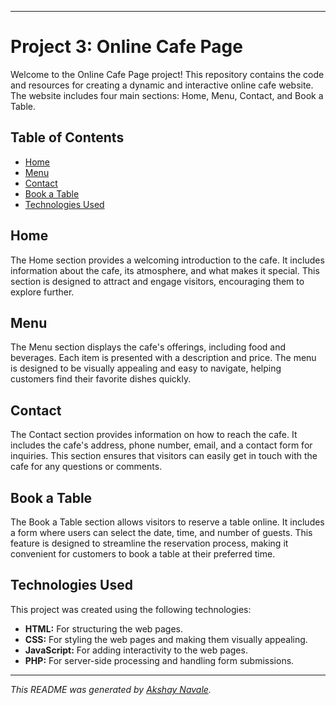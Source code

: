
---

# Project 3: Online Cafe Page

Welcome to the Online Cafe Page project! This repository contains the code and resources for creating a dynamic and interactive online cafe website. The website includes four main sections: Home, Menu, Contact, and Book a Table.

## Table of Contents

- [Home](#home)
- [Menu](#menu)
- [Contact](#contact)
- [Book a Table](#book-a-table)
- [Technologies Used](#technologies-used)

## Home

The Home section provides a welcoming introduction to the cafe. It includes information about the cafe, its atmosphere, and what makes it special. This section is designed to attract and engage visitors, encouraging them to explore further.

## Menu

The Menu section displays the cafe's offerings, including food and beverages. Each item is presented with a description and price. The menu is designed to be visually appealing and easy to navigate, helping customers find their favorite dishes quickly.

## Contact

The Contact section provides information on how to reach the cafe. It includes the cafe's address, phone number, email, and a contact form for inquiries. This section ensures that visitors can easily get in touch with the cafe for any questions or comments.

## Book a Table

The Book a Table section allows visitors to reserve a table online. It includes a form where users can select the date, time, and number of guests. This feature is designed to streamline the reservation process, making it convenient for customers to book a table at their preferred time.

## Technologies Used

This project was created using the following technologies:
- **HTML:** For structuring the web pages.
- **CSS:** For styling the web pages and making them visually appealing.
- **JavaScript:** For adding interactivity to the web pages.
- **PHP:** For server-side processing and handling form submissions.
  
---

*This README was generated by [Akshay Navale](https://github.com/akshay20n).*
